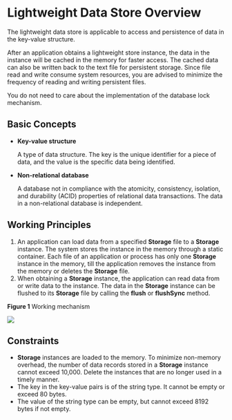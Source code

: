 # Lightweight Data Store Overview

The lightweight data store is applicable to access and persistence of data in the key-value structure.

After an application obtains a lightweight store instance, the data in the instance will be cached in the memory for faster access. The cached data can also be written back to the text file for persistent storage. Since file read and write consume system resources, you are advised to minimize the frequency of reading and writing persistent files.

You do not need to care about the implementation of the database lock mechanism.

## Basic Concepts

- **Key-value structure**

  A type of data structure. The key is the unique identifier for a piece of data, and the value is the specific data being identified.

- **Non-relational database**

  A database not in compliance with the atomicity, consistency, isolation, and durability (ACID) properties of relational data transactions. The data in a non-relational database is independent.

## Working Principles

1. An application can load data from a specified **Storage** file to a **Storage** instance. The system stores the instance in the memory through a static container. Each file of an application or process has only one **Storage** instance in the memory, till the application removes the instance from the memory or deletes the **Storage** file.
2. When obtaining a **Storage** instance, the application can read data from or write data to the instance. The data in the **Storage** instance can be flushed to its **Storage** file by calling the **flush** or **flushSync** method.

**Figure 1** Working mechanism

![](figures/en-us_image_0000001199139454.png)

## Constraints

- **Storage** instances are loaded to the memory. To minimize non-memory overhead, the number of data records stored in a **Storage** instance cannot exceed 10,000. Delete the instances that are no longer used in a timely manner.
- The key in the key-value pairs is of the string type. It cannot be empty or exceed 80 bytes.
- The value of the string type can be empty, but cannot exceed 8192 bytes if not empty.

